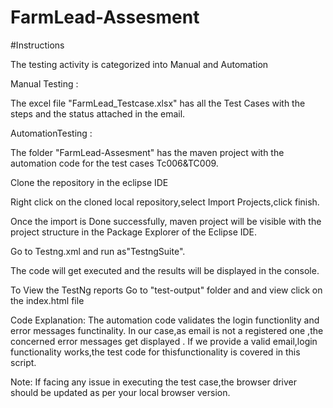 # FarmLead-Assesment
#Instructions

The testing activity  is categorized into Manual and Automation

Manual Testing :

The excel file "FarmLead_Testcase.xlsx" has all the Test Cases with the steps and the status attached in the email.

AutomationTesting :

The folder "FarmLead-Assesment" has the maven project with the automation code for the test cases Tc006&TC009.

Clone the repository in the eclipse IDE 

Right click on the cloned local repository,select Import Projects,click finish.

Once the import is Done successfully, maven project will be visible with the project structure in the Package Explorer of the Eclipse IDE.

Go to Testng.xml and run as"TestngSuite".

The code will get executed and the results will be displayed in the console.

To View the TestNg reports Go to "test-output" folder and  and view click on the index.html file

Code Explanation:
The automation code validates the login functionlity  and error messages functinality.
In our case,as email is not a registered one ,the concerned error messages get displayed .
If we provide a valid email,login functionality works,the test code for thisfunctionality is covered in this script.

Note: 
If facing any issue in executing the test case,the browser driver should be updated as per your local browser version.


